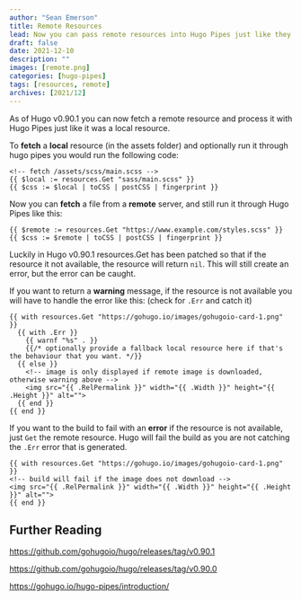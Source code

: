 ```yaml
---
author: "Sean Emerson"
title: Remote Resources
lead: Now you can pass remote resources into Hugo Pipes just like they are local resources
draft: false
date: 2021-12-10
description: ""
images: [remote.png]
categories: [hugo-pipes]
tags: [resources, remote]
archives: [2021/12]
---
```

As of Hugo v0.90.1 you can now fetch a remote resource and process it with Hugo Pipes just like it was a local resource.

To **fetch** a **local** resource (in the assets folder) and optionally run it through hugo pipes you would run the following code:

```go-html-template
<!-- fetch /assets/scss/main.scss -->
{{ $local := resources.Get "sass/main.scss" }}
{{ $css := $local | toCSS | postCSS | fingerprint }}
```

Now you can **fetch** a file from a **remote** server, and still run it through Hugo Pipes like this:

```go-html-template
{{ $remote := resources.Get "https://www.example.com/styles.scss" }}
{{ $css := $remote | toCSS | postCSS | fingerprint }}
```

Luckily in Hugo v0.90.1 resources.Get has been patched so that if the resource it not available, the resource will return `nil`. This will still create an error, but the error can be caught.

If you want to return a **warning** message, if the resource is not available you will have to handle the error like this: (check for `.Err` and catch it)

```go-html-template
{{ with resources.Get "https://gohugo.io/images/gohugoio-card-1.png" }}
  {{ with .Err }}
    {{ warnf "%s" . }}
    {{/* optionally provide a fallback local resource here if that's the behaviour that you want. */}}
  {{ else }}
    <!-- image is only displayed if remote image is downloaded, otherwise warning above -->
    <img src="{{ .RelPermalink }}" width="{{ .Width }}" height="{{ .Height }}" alt="">
  {{ end }}
{{ end }}
```

If you want to the build to fail with an **error** if the resource is not available, just `Get` the remote resource. Hugo will fail the build as you are not catching the `.Err` error that is generated.

```go-html-template
{{ with resources.Get "https://gohugo.io/images/gohugoio-card-1.png" }}
<!-- build will fail if the image does not download -->
<img src="{{ .RelPermalink }}" width="{{ .Width }}" height="{{ .Height }}" alt="">
{{ end }}
```

## Further Reading

<https://github.com/gohugoio/hugo/releases/tag/v0.90.1>

<https://github.com/gohugoio/hugo/releases/tag/v0.90.0>

<https://gohugo.io/hugo-pipes/introduction/>